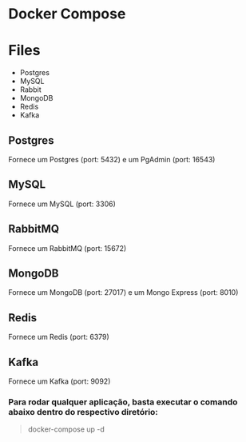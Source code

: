 # Docker Compose

# Files
- Postgres
- MySQL
- Rabbit
- MongoDB
- Redis
- Kafka

## Postgres
Fornece um Postgres (port: 5432) e um PgAdmin (port: 16543)

## MySQL
Fornece um MySQL (port: 3306)

## RabbitMQ
Fornece um RabbitMQ (port: 15672)

## MongoDB
Fornece um MongoDB (port: 27017) e um Mongo Express (port: 8010)

## Redis
Fornece um Redis (port: 6379)

## Kafka
Fornece um Kafka (port: 9092)

### Para rodar qualquer aplicação, basta executar o comando abaixo dentro do respectivo diretório:
> docker-compose up -d